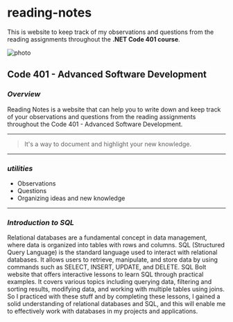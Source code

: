 # reading-notes
This is website to keep track of my observations and questions from the reading assignments throughout the **.NET Code 401 course**.

![photo](https://clockify.me/blog/wp-content/uploads/2021/10/Best-brainstorming-techniques-for-productive-work-cover-min.png)

## Code 401 - Advanced Software Development



### *Overview*
Reading Notes is a website that can help you to write down and keep track of your observations and questions from the reading assignments throughout the Code 401 - Advanced Software Development. 


---


> It's a way to document and highlight your new knowledge. 


---


### *utilities* 

-  Observations
-  Questions 
-  Organizing ideas and new knowledge 

---

### *Introduction to SQL* 

Relational databases are a fundamental concept in data management, where data is organized into tables with rows and columns. SQL (Structured Query Language) is the standard language used to interact with relational databases. It allows users to retrieve, manipulate, and store data by using commands such as SELECT, INSERT, UPDATE, and DELETE. SQL Bolt website that offers interactive lessons to learn SQL through practical examples. It covers various topics including querying data, filtering and sorting results, modifying data, and working with multiple tables using joins. So I practiced with these stuff and by completing these lessons, I gained a solid understanding of relational databases and SQL, and this will enable me to effectively work with databases in my projects and applications.




